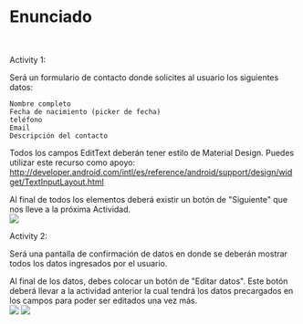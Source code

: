 <h1>Enunciado</h1><br/>

Activity 1: 

Será un formulario de contacto donde solicites al usuario los siguientes datos:

    Nombre completo
    Fecha de nacimiento (picker de fecha)
    teléfono
    Email
    Descripción del contacto 

Todos los campos EditText deberán tener estilo de Material Design. Puedes utilizar este recurso como apoyo:  http://developer.android.com/intl/es/reference/android/support/design/widget/TextInputLayout.html

Al final de todos los elementos deberá existir un botón de "Siguiente" que nos lleve a la próxima Actividad.
<br/>
<img src="https://d3c33hcgiwev3.cloudfront.net/imageAssetProxy.v1/s1NOyAiGEea8MA4ynun-pw_2a4a0d271ebd1e5ef85d84cca80f4627_Page-1.png?expiry=1625097600000&hmac=sNs8vf_eUc37USUjgiYbyC93TptpPwUoHfCeFtAKWvY" />

Activity 2:

Será una pantalla de confirmación de datos en donde se deberán mostrar todos los datos ingresados por el usuario. 

Al final de los datos, debes colocar un botón de "Editar datos". Este botón deberá llevar a la actividad anterior la cual tendrá los datos precargados en los campos para poder ser editados una vez más.
<br/>
<img src="https://d3c33hcgiwev3.cloudfront.net/imageAssetProxy.v1/zJ1PAQiGEea-2xKMba84Ww_9b5e9c5feef1fe81efcb151b456f4db4_Copy-of-Page-1.png?expiry=1625097600000&hmac=qnxxNIHL9n_z5Y09l54YRdIUedrZO8-m8rFPfzG41eg" />
<img src="https://d3c33hcgiwev3.cloudfront.net/imageAssetProxy.v1/1d6KjQiGEeadmQogy2CpoQ_70c5162ff414d615d4679bf8dc6a5fa2_Copy-of-Page-1_1.png?expiry=1625097600000&hmac=aDUKvH3kWCzyjyL4bb_AFs0395ApRF_0qV876cpqTKI" />

